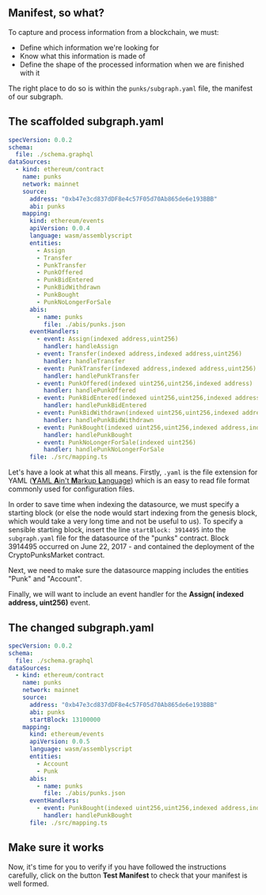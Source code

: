 ## Manifest, so what?

To capture and process information from a blockchain, we must:

- Define which information we're looking for
- Know what this information is made of
- Define the shape of the processed information when we are finished with it

The right place to do so is within the `punks/subgraph.yaml` file, the manifest of our subgraph.

## The scaffolded subgraph.yaml

```yaml
specVersion: 0.0.2
schema:
  file: ./schema.graphql
dataSources:
  - kind: ethereum/contract
    name: punks
    network: mainnet
    source:
      address: "0xb47e3cd837dDF8e4c57F05d70Ab865de6e193BBB"
      abi: punks
    mapping:
      kind: ethereum/events
      apiVersion: 0.0.4
      language: wasm/assemblyscript
      entities:
        - Assign
        - Transfer
        - PunkTransfer
        - PunkOffered
        - PunkBidEntered
        - PunkBidWithdrawn
        - PunkBought
        - PunkNoLongerForSale
      abis:
        - name: punks
          file: ./abis/punks.json
      eventHandlers:
        - event: Assign(indexed address,uint256)
          handler: handleAssign
        - event: Transfer(indexed address,indexed address,uint256)
          handler: handleTransfer
        - event: PunkTransfer(indexed address,indexed address,uint256)
          handler: handlePunkTransfer
        - event: PunkOffered(indexed uint256,uint256,indexed address)
          handler: handlePunkOffered
        - event: PunkBidEntered(indexed uint256,uint256,indexed address)
          handler: handlePunkBidEntered
        - event: PunkBidWithdrawn(indexed uint256,uint256,indexed address)
          handler: handlePunkBidWithdrawn
        - event: PunkBought(indexed uint256,uint256,indexed address,indexed address)
          handler: handlePunkBought
        - event: PunkNoLongerForSale(indexed uint256)
          handler: handlePunkNoLongerForSale
      file: ./src/mapping.ts
```

Let's have a look at what this all means. Firstly, `.yaml` is the file extension for YAML ([**Y**AML **A**in't **M**arkup **L**anguage](https://www.cloudbees.com/blog/yaml-tutorial-everything-you-need-get-started)) which is an easy to read file format commonly used for configuration files.

In order to save time when indexing the datasource, we must specify a starting block (or else the node would start indexing from the genesis block, which would take a very long time and not be useful to us). To specify a sensible starting block, insert the line `startBlock: 3914495` into the `subgraph.yaml` file for the datasource of the "punks" contract. Block 3914495 occurred on June 22, 2017 - and contained the deployment of the CryptoPunksMarket contract.

Next, we need to make sure the datasource mapping includes the entities "Punk" and "Account".

Finally, we will want to include an event handler for the **Assign( indexed address, uint256)** event.

## The changed subgraph.yaml

```yaml
specVersion: 0.0.2
schema:
  file: ./schema.graphql
dataSources:
  - kind: ethereum/contract
    name: punks
    network: mainnet
    source:
      address: "0xb47e3cd837dDF8e4c57F05d70Ab865de6e193BBB"
      abi: punks
      startBlock: 13100000
    mapping:
      kind: ethereum/events
      apiVersion: 0.0.5
      language: wasm/assemblyscript
      entities:
        - Account
        - Punk
      abis:
        - name: punks
          file: ./abis/punks.json
      eventHandlers:
        - event: PunkBought(indexed uint256,uint256,indexed address,indexed address)
          handler: handlePunkBought
      file: ./src/mapping.ts
```

## Make sure it works

Now, it's time for you to verify if you have followed the instructions carefully, click on the button **Test Manifest** to check that your manifest is well formed.
